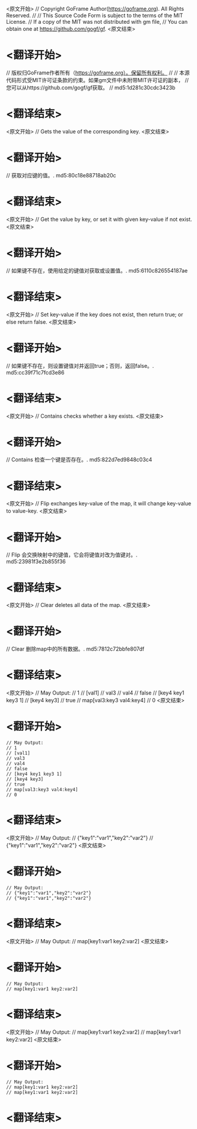 
<原文开始>
// Copyright GoFrame Author(https://goframe.org). All Rights Reserved.
//
// This Source Code Form is subject to the terms of the MIT License.
// If a copy of the MIT was not distributed with gm file,
// You can obtain one at https://github.com/gogf/gf.
<原文结束>

# <翻译开始>
// 版权归GoFrame作者所有（https://goframe.org）。保留所有权利。
//
// 本源代码形式受MIT许可证条款的约束。如果gm文件中未附带MIT许可证的副本，
// 您可以从https://github.com/gogf/gf获取。
// md5:1d281c30cdc3423b
# <翻译结束>


<原文开始>
// Gets the value of the corresponding key.
<原文结束>

# <翻译开始>
// 获取对应键的值。. md5:80c18e88718ab20c
# <翻译结束>


<原文开始>
// Get the value by key, or set it with given key-value if not exist.
<原文结束>

# <翻译开始>
// 如果键不存在，使用给定的键值对获取或设置值。. md5:6110c826554187ae
# <翻译结束>


<原文开始>
// Set key-value if the key does not exist, then return true; or else return false.
<原文结束>

# <翻译开始>
// 如果键不存在，则设置键值对并返回true；否则，返回false。. md5:cc39f71c7fcd3e86
# <翻译结束>


<原文开始>
// Contains checks whether a key exists.
<原文结束>

# <翻译开始>
// Contains 检查一个键是否存在。. md5:822d7ed9848c03c4
# <翻译结束>


<原文开始>
// Flip exchanges key-value of the map, it will change key-value to value-key.
<原文结束>

# <翻译开始>
// Flip 会交换映射中的键值，它会将键值对改为值键对。. md5:23981f3e2b855f36
# <翻译结束>


<原文开始>
// Clear deletes all data of the map.
<原文结束>

# <翻译开始>
// Clear 删除map中的所有数据。. md5:7812c72bbfe807df
# <翻译结束>


<原文开始>
	// May Output:
	// 1
	// [val1]
	// val3
	// val4
	// false
	// [key4 key1 key3 1]
	// [key4 key3]
	// true
	// map[val3:key3 val4:key4]
	// 0
<原文结束>

# <翻译开始>
	// May Output:
	// 1
	// [val1]
	// val3
	// val4
	// false
	// [key4 key1 key3 1]
	// [key4 key3]
	// true
	// map[val3:key3 val4:key4]
	// 0
# <翻译结束>


<原文开始>
	// May Output:
	// {"key1":"var1","key2":"var2"}
	// {"key1":"var1","key2":"var2"}
<原文结束>

# <翻译开始>
	// May Output:
	// {"key1":"var1","key2":"var2"}
	// {"key1":"var1","key2":"var2"}
# <翻译结束>


<原文开始>
	// May Output:
	// map[key1:var1 key2:var2]
<原文结束>

# <翻译开始>
	// May Output:
	// map[key1:var1 key2:var2]
# <翻译结束>


<原文开始>
	// May Output:
	// map[key1:var1 key2:var2]
	// map[key1:var1 key2:var2]
<原文结束>

# <翻译开始>
	// May Output:
	// map[key1:var1 key2:var2]
	// map[key1:var1 key2:var2]
# <翻译结束>

